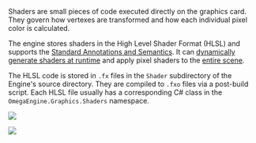 Shaders are small pieces of code executed directly on the graphics card. They govern how vertexes are transformed and how each individual pixel color is calculated.

The engine stores shaders in the High Level Shader Format (HLSL) and supports the [Standard Annotations and Semantics](SAS). It can [dynamically generate shaders at runtime](DynamicShader) and apply pixel shaders to the [entire scene](PostScreenShader).

The HLSL code is stored in `.fx` files in the `Shader` subdirectory of the Engine's source directory. They are compiled to `.fxo` files via a post-build script. Each HLSL file usually has a corresponding C# class in the `OmegaEngine.Graphics.Shaders` namespace.

![](http://omegaengine.de/images/class_diagrams/shaders_overview.png)

![](http://omegaengine.de/images/class_diagrams/shaders_specific.png)